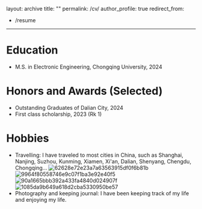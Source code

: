 layout: archive
title: ""
permalink: /cv/
author_profile: true
redirect_from:
  - /resume
---

Education
======
- M.S. in Electronic Engineering, Chongqing University, 2024

Honors and Awards (Selected)
======
- Outstanding Graduates of Dalian City, 2024
- First class scholarship, 2023 (Rk 1)

Hobbies
======
- Travelling: I have traveled to most cities in China, such as Shanghai, Nanjing, Suzhou, Kunming, Xiamen, Xi'an, Dalian, Shenyang, Chengdu, Chongqing...
![62628e72e23a7a63563915df0f6b81b](https://github.com/user-attachments/assets/470b1af4-2dba-44a8-a5db-d97869c3bff0)
![9964f80558746e9c07f1ba3e92e40f5](https://github.com/user-attachments/assets/76caef1a-2c93-4ea5-917c-39d3e1c4fa6b)
![90a1665bbb392a433fa4840d024907f](https://github.com/user-attachments/assets/d868adc4-cf94-424c-9cec-be436805abb6)
![1085da9b649a618d2cba5330950be57](https://github.com/user-attachments/assets/fbb56059-3ddd-4fab-9837-5edc386b3578)
- Photography and keeping journal: I have been keeping track of my life and enjoying my life.
